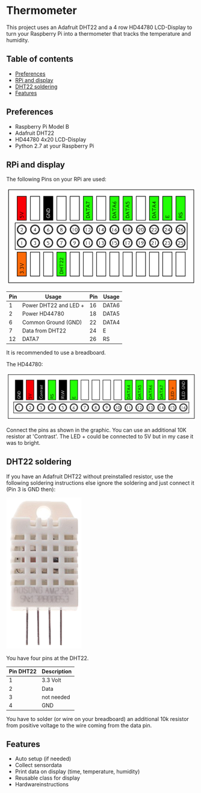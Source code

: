 Thermometer
===========

This project uses an Adafruit DHT22 and a 4 row HD44780 LCD-Display to turn your Raspberry Pi into a thermometer that tracks the temperature and humidity.

Table of contents
-----------------
- [Preferences](#preferences)
- [RPi and display](#rpi-and-display)
- [DHT22 soldering](#dht22-soldering)
- [Features](#features)

Preferences
-----------

* Raspberry Pi Model B
* Adafruit DHT22
* HD44780 4x20 LCD-Display
* Python 2.7 at your Raspberry Pi

RPi and display
---------------

The following Pins on your RPi are used:

![piPin](/documentation/piPin.png)


| Pin| Usage                 | Pin| Usage |
| -- | --------------------- | -- | ----- |
|  1 | Power DHT22 and LED + | 16 | DATA6 |
|  2 | Power HD44780         | 18 | DATA5 |
|  6 | Common Ground (GND)   | 22 | DATA4 |
|  7 | Data from DHT22       | 24 | E     |
| 12 | DATA7                 | 26 | RS    |

It is recommended to use a breadboard.

The HD44780:

![hd44780Pin](/documentation/hd44780Pin.png)

Connect the pins as shown in the graphic. You can use an additional 10K resistor at 'Contrast'. The LED + could be connected to 5V but in my case it was to bright.

DHT22 soldering
---------------
If you have an Adafruit DHT22 without preinstalled resistor, use the following soldering instructions else ignore the soldering and just connect it (Pin 3 is GND then):

![DHT22](/documentation/dht22.png)

You have four pins at the DHT22.

| Pin DHT22 | Description |
| --------- | ----------- |
| 1         | 3.3 Volt    |
| 2         | Data        |
| 3         | not needed  |
| 4         | GND         |

You have to solder (or wire on your breadboard) an additional 10k resistor from positive voltage to the wire coming from the data pin.




Features
--------

* Auto setup (if needed)
* Collect sensordata
* Print data on display (time, temperature, humidity)
* Reusable class for display
* Hardwareinstructions
